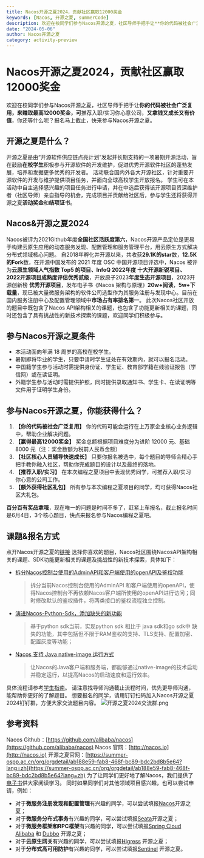 ```yaml
---
title: Nacos开源之夏2024，贡献社区赢取12000奖金
keywords: [Nacos, 开源之夏, summerCode]
description: 欢迎在校同学们参与Nacos开源之夏，社区导师手把手让**你的代码被社会广泛复用，来赚取最高12000奖金，可**推荐入职/实习你心意公司，**又拿钱又成长又有价值**，你还等什么呢？报名马上截止，快来参与Nacos开源之夏。
date: "2024-05-06"
author: Nacos开源之夏
category: activity-preview
---
```


# Nacos开源之夏2024，贡献社区赢取12000奖金
欢迎在校同学们参与Nacos开源之夏，社区导师手把手让**你的代码被社会广泛复用，来赚取最高12000奖金，可**推荐入职/实习你心意公司，**又拿钱又成长又有价值**，你还等什么呢？报名马上截止，快来参与Nacos开源之夏。

## 开源之夏是什么？
开源之夏是由“开源软件供应链点亮计划”发起并长期支持的一项暑期开源活动，旨在鼓励**在校学生**积极参与开源软件的开发维护，促进优秀开源软件社区的蓬勃发展，培养和发掘更多优秀的开发者。
活动联合国内外各大开源社区，针对重要开源软件的开发与维护提供项目任务，并面向全球高校学生开放报名。
学生可在本活动中自主选择感兴趣的项目任务进行申请，并在中选后获得该开源项目资深维护者（社区导师）亲自指导的机会，完成项目并贡献给社区后，参与学生还将获得开源之夏**活动奖金**和**结项证书**。

## Nacos&开源之夏2024
Nacos被评为2021Github年度**全国社区活跃度第六**，Nacos开源产品定位是更易于构建云原生应用的动态服务发现、配置管理和服务管理平台，用云原生方式解决分布式领域核心问题。
自2018年孵化并开源以来，共收获**29.1K的star**数，**12.5K的Fork**数，在开源中国发布的 2021 年度 OSC 中国开源项目评选中，Nacos 被评为**云原生领域人气指数 Top5 **的项目、InfoQ 2022年度 **十大开源新锐项目**、2022开源项目成熟度评估**优秀贰级**，开放原子2023**年度生态开源项目**，2023开源创新榜 **优秀开源项目**，发布电子书《Nacos 架构与原理》**20w+阅读**，**5w+下载量**，现已被大量微服务架构的软件公司选型作为其服务注册与发现中心。目前在国内服务注册中心及配置管理领域中**市场占有率排名第一**。
此次Nacos社区开放的题目中既包含了Nacos API架构相关的课题，也包含了功能更新相关的课题，同时还包含了具有挑战性的新技术探索的课题，欢迎同学们积极参与。

## 参与Nacos开源之夏条件

 - 本活动面向年满 18 周岁的高校在校学生。 
 - 暑期即将毕业的学生，只要申请时学生证处在有效期内，就可以报名活动。
 - 中国籍学生参与活动时需提供身份证、学生证、教育部学籍在线验证报告（学信网）或在读证明。
 - 外籍学生参与活动时需提供护照，同时提供录取通知书、学生卡、在读证明等文件用于证明学生身份。

## 参与Nacos开源之夏，你能获得什么？

1. **【你的代码被社会广泛复用】** 你的代码可能会运行在上万家企业核心业务逻辑中，帮助企业解决问题。
2. **【赢得最高12000奖金】** 奖金总额根据项目难度分为进阶 12000 元、基础 8000 元（注：奖金数额为税前人民币金额）
3. **【社区核心人员辅导快速成长】** 只要你报名被选中，每个题目的导师会精心手把手教你融入社区，帮助你完成题目的设计以及最终的落地。
4. **【推荐入职/实习】** 在本次编程之夏项目中表现优秀同学，可推荐入职/实习 你心意的公司工作。
5. **【额外获得社区礼包】** 所有参与本次编程之夏项目的同学，均可获得Nacos社区大礼包。

**百分百有奖品拿哦**，现在唯一的问题是时间不多了，赶紧上车报名，截止报名时间是6月4日，3个核心题目，快点来报名参与Nacos编程之夏吧。

## 课题&报名方式
点开Nacos开源之夏的[链接](https://summer-ospp.ac.cn/org/orgdetail/ab188e59-fab8-468f-bc89-bdc2bd8b5e64?lang=zh) 选择你喜欢的题目，Nacos社区围绕NacosAPI架构相关的课题、SDK功能更新相关的课题及挑战性的新技术探索，具体如下：

- [拆分Nacos控制台使用的AdminAPI和客户端使用的openAPI及鉴权功能](https://summer-ospp.ac.cn/org/prodetail/24ab10309?list=org&navpage=org)
  
  > 拆分当前Nacos控制台使用的AdminAPI 和客户端使用的openAPI，使得Nacos控制台不再依赖Nacos客户端所使用的openAPI进行访问；同时修改默认的鉴权插件，将两类接口的鉴权流程独立控制。

- [演进Nacos-Python-Sdk，添加缺失的新功能](https://summer-ospp.ac.cn/org/prodetail/24ab10311?list=org&navpage=org)
  
  > 基于python sdk当前，实现python sdk 相比于 java sdk和go sdk中 缺失的功能，其中包括但不限于RAM鉴权的支持、TLS支持、配置加密、配置灰度等功能；

- [Nacos 支持 Java native-image 运行方式](https://summer-ospp.ac.cn/org/prodetail/24ab10385?list=org&navpage=org)
  
  > 让Nacos的Java客户端和服务端，都能够通过native-image的技术启动并稳定运行，以提高Nacos的启动速度和运行效率。

具体流程请参考[学生指南](https://summer-ospp.ac.cn/help/student/)。
请注意找导师沟通截止流程时间，优先更导师沟通，能帮助你更好的了解题目。
想要报名的同学，请用钉钉扫码加入Nacos开源之夏2024钉钉群，方便大家交流题目内容。
![开源之夏2024交流群.png](/img/blog/activity-preview/ospp2024.png)

## 参考资料
Nacos Github：[https://github.com/alibaba/nacos](https://github.com/alibaba/nacos)
Nacos 官网：[http://nacos.io](http://nacos.io)
开源之夏官网：[https://summer-ospp.ac.cn/org/orgdetail/ab188e59-fab8-468f-bc89-bdc2bd8b5e64?lang=zh](https://summer-ospp.ac.cn/org/orgdetail/ab188e59-fab8-468f-bc89-bdc2bd8b5e64?lang=zh)
为了让同学们更好地了解Nacos，我们提供了[电子书](https://www.yuque.com/nacos/ebook)供大家阅读学习。
同时如果同学们对其他领域项目感兴趣，也可以尝试申请，例如：

- 对于**微服务注册发现和配置管理**有兴趣的同学，可以尝试填报[Nacos](https://summer-ospp.ac.cn/org/orgdetail/ab188e59-fab8-468f-bc89-bdc2bd8b5e64?lang=zh)开源之夏；
- 对于**微服务分布式事务**有兴趣的同学，可以尝试填报[Seata](https://summer-ospp.ac.cn/org/orgdetail/064c15df-705c-483a-8fc8-02831370db14?lang=zh)开源之夏；
- 对于**微服务框架和RPC框架**有兴趣的同学，可以尝试填报[Spring Cloud Alibaba](https://summer-ospp.ac.cn/org/orgdetail/470497a3-dbd2-4780-8ca5-035d62ffedae?lang=zh) 和 [Dubbo](https://summer-ospp.ac.cn/org/orgdetail/a7f6e2ad-4acc-47f8-9471-4e54b9a166a6?lang=zh) 开源之夏；
- 对于**云原生网关**有兴趣的同学，可以尝试填报[Higress](https://summer-ospp.ac.cn/org/orgdetail/1f8ea42c-86c9-46b8-b1f5-344de5741ef0?lang=zh) 开源之夏；
- 对于**分布式高可用防护**有兴趣的同学，可以尝试填报[Sentinel](https://summer-ospp.ac.cn/org/orgdetail/aaff4eec-11b1-4375-997d-5eea8f51762b?lang=zh) 开源之夏。

